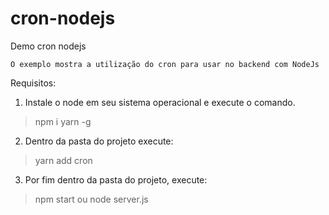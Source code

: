 # cron-nodejs
Demo cron nodejs

```
O exemplo mostra a utilização do cron para usar no backend com NodeJs
```

Requisitos:
1. Instale o node em seu sistema operacional e execute o comando.
> npm i yarn -g
2. Dentro da pasta do projeto execute:
> yarn add cron
3. Por fim dentro da pasta do projeto, execute:
> npm start ou node server.js
